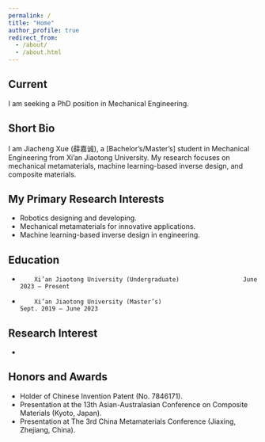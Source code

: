 ```yaml
---
permalink: /
title: "Home"
author_profile: true
redirect_from: 
  - /about/
  - /about.html
---
```


## Current
I am seeking a PhD position in Mechanical Engineering.

## Short Bio
I am Jiacheng Xue (薛嘉诚), a [Bachelor’s/Master’s] student in Mechanical Engineering from Xi’an Jiaotong University. My research focuses on mechanical metamaterials, machine learning-based inverse design, and composite materials.

## My Primary Research Interests
- Robotics designing and developing.
- Mechanical metamaterials for innovative applications.
- Machine learning-based inverse design in engineering.

## Education
-         Xi’an Jiaotong University (Undergraduate)                  June 2023 – Present
-         Xi’an Jiaotong University (Master’s)                       Sept. 2019 – June 2023

## Research Interest
-   


## Honors and Awards
- Holder of Chinese Invention Patent (No. 7846171).
- Presentation at the 13th Asian-Australasian Conference on Composite Materials (Kyoto, Japan).
- Presentation at The 3rd China Metamaterials Conference (Jiaxing, Zhejiang, China).

